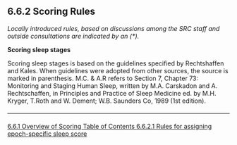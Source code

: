 ## 6.6.2 Scoring Rules

_Locally introduced rules, based on discussions among the SRC staff and outside consultations are indicated by an (*)._

**Scoring sleep stages**

Scoring sleep stages is based on the guidelines specified by Rechtshaffen and Kales. When guidelines were adopted from other sources, the source is marked in parenthesis.  M.C. & A.R refers to Section 7, Chapter 73: Monitoring and Staging Human Sleep, written by M.A. Carskadon and A. Rechtschaffen, in Principles and Practice of Sleep Medicine ed. by M.H. Kryger, T.Roth and W. Dement; W.B. Saunders Co, 1989 (1st edition).


<hr class="soften" style="margin-top: 20px;margin-bottom: 20px;"/>

<div class="center">
<div class="btn-group">
  <a href=":pages_path:/mop/6-610-mop-overview-of-scoring.md" class="btn btn-default">
    <span class="glyphicon glyphicon-chevron-left"></span>
    6.6.1 Overview of Scoring
  </a>

  <a href=":pages_path:/mop/6-00-mop-toc.md" class="btn btn-default">
    <span class="glyphicon glyphicon-chevron-up"></span>
    Table of Contents
  </a>

  <a href=":pages_path:/mop/6-621-mop-rules-for-assigning-epoch-specific-sleep-score.md" class="btn btn-success">
    6.6.2.1 Rules for assigning epoch-specific sleep score
    <span class="glyphicon glyphicon-chevron-right"></span>
  </a>
</div>
</div>
